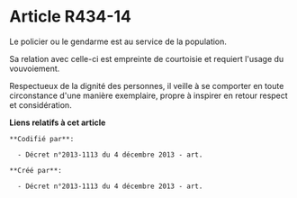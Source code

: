 # Article R434-14

Le policier ou le gendarme est au service de la population.

Sa relation avec celle-ci est empreinte de courtoisie et requiert l'usage du vouvoiement.

Respectueux de la dignité des personnes, il veille à se comporter en toute circonstance d'une manière exemplaire, propre à
inspirer en retour respect et considération.

**Liens relatifs à cet article**

	**Codifié par**:

	  - Décret n°2013-1113 du 4 décembre 2013 - art.

	**Créé par**:

	  - Décret n°2013-1113 du 4 décembre 2013 - art.
